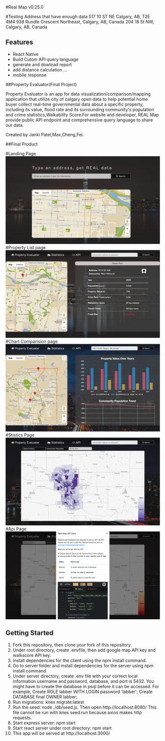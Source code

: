 #Real Map v0.25.0

#Testing Address that have enough data
517 10 ST NE Calgary, AB, T2E 4M4
938 Rundle Crescent Northeast, Calgary, AB, Canada
204 18 St NW, Calgary, AB, Canada

## Features
- React Native
- Build Cutom API query language
- generate and dowload report
- add distance calculation ...
- mobile response

##Property Evaluator(Final Project)

Property Evaluator is an app for data visualization/comparison/mapping application that utilize city of calgary open data to help potential home buyer collect real-time governmental data about a specific property, including its value, flood rate and its surrounding community's population and crime statistics,Walkability Score.For website and developer, REAL Map provide public API endpoint and comprehensive query language to share our data.

Created by Janki Patel,Max,Cheng,Fei.

##Final Product

#Landing Page
!["Screenshot of Property Evaluator"](https://github.com/jankilighthouse/Property_Evaluator/blob/master/docs/landing_page.png?raw=true)
#Property List page
!["Screenshot of Property Evaluator"](https://github.com/jankilighthouse/Property_Evaluator/blob/master/docs/property_list%20page.png?raw=true)
#Chart Comparision page
!["Screenshot of Property Evaluator"](https://github.com/jankilighthouse/Property_Evaluator/blob/master/docs/chart_comparision.png?raw=true)
#Stistics Page
!["Screenshot of Property Evaluator"](https://github.com/jankilighthouse/Property_Evaluator/blob/master/docs/stistics_page.png?raw=true)
#Api Page
!["Screenshot of Property Evaluator"](https://github.com/jankilighthouse/Property_Evaluator/blob/master/docs/api.png?raw=true)

## Getting Started

1. Fork this repository, then clone your fork of this repository.
2. Under root directory, create .envfile, then add google map API key and walkscore API key.
3. Install dependencies for the client using the npm install command.
4. Go to server folder and install dependencies for the server using npm install command.
5. Under server directory, create .env file with your correct local information username and password, database, and port is 5432. You might have to create the database in psql before it can be accessed. For example, Create ROLE labber WITH LOGIN password 'labber'; Create DATABASE final OWNER labber;
6. Run migrations: knex migrate:latest
7. Run the seed: node ./db/seed.js. Then open http://localhost:8080/
   This file cannot be run with knex seed:run because axios makes http requests.
8. Start express server: npm start
9. Start react server under root directory: npm start
10. This app will be served at http://localhost:3000/